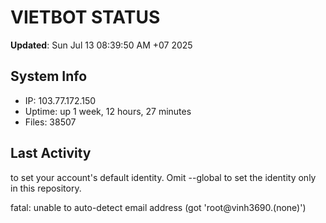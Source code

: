 # VIETBOT STATUS
**Updated**: Sun Jul 13 08:39:50 AM +07 2025

## System Info
- IP: 103.77.172.150
- Uptime: up 1 week, 12 hours, 27 minutes
- Files: 38507

## Last Activity

to set your account's default identity.
Omit --global to set the identity only in this repository.

fatal: unable to auto-detect email address (got 'root@vinh3690.(none)')
